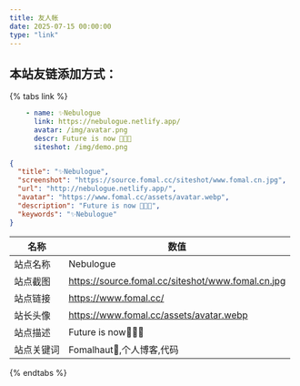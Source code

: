```yaml
---
title: 友人帐
date: 2025-07-15 00:00:00
type: "link"
---
```


## 本站友链添加方式：
{% tabs link %}
<!-- tab 🙋 butterfly-💭candy -->
```yml
    - name: ✨Nebulogue
      link: https://nebulogue.netlify.app/
      avatar: /img/avatar.png
      descr: Future is now 🍭🍭🍭
      siteshot: /img/demo.png
```
<!-- endtab -->

<!-- tab 🥗Volantis -->
```JSON
{
  "title": "✨Nebulogue",
  "screenshot": "https://source.fomal.cc/siteshot/www.fomal.cn.jpg",
  "url": "http://nebulogue.netlify.app/",
  "avatar": "https://www.fomal.cc/assets/avatar.webp",
  "description": "Future is now 🍭🍭🍭",
  "keywords": "✨Nebulogue"
}
```
<!-- endtab -->

<!-- tab 🌴General -->

| 名称       | 数值                                                         |
| ---------- | ------------------------------------------------------------ |
| 站点名称   | Nebulogue                                                   |
| 站点截图   | https://source.fomal.cc/siteshot/www.fomal.cn.jpg |
| 站点链接   | https://www.fomal.cc/                                        |
| 站长头像   | https://www.fomal.cc/assets/avatar.webp                         |
| 站点描述   | Future is now🍭🍭🍭                         |
| 站点关键词 | Fomalhaut🥝,个人博客,代码                                     |

<!-- endtab -->
{% endtabs %}

